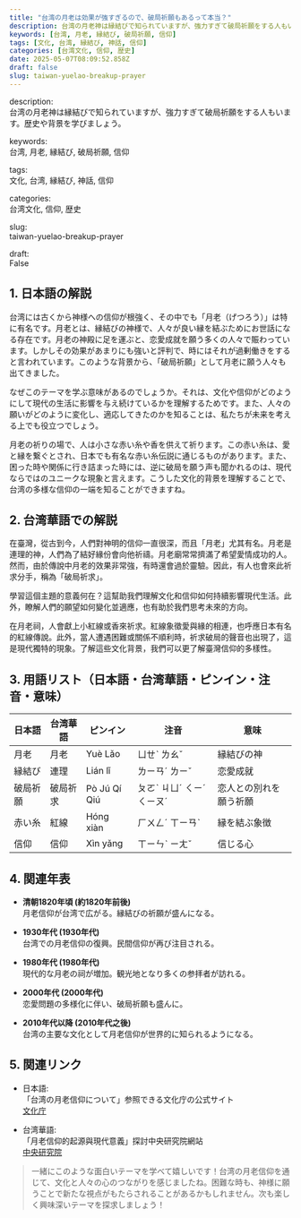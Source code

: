 ```yaml
---
title: "台湾の月老は効果が強すぎるので、破局祈願もあるって本当？"
description: 台湾の月老神は縁結びで知られていますが、強力すぎて破局祈願をする人もいます。歴史や背景を学びましょう。
keywords: [台湾, 月老, 縁結び, 破局祈願, 信仰]
tags: [文化, 台湾, 縁結び, 神話, 信仰]
categories: [台湾文化, 信仰, 歴史]
date: 2025-05-07T08:09:52.858Z
draft: false
slug: taiwan-yuelao-breakup-prayer
---
```


description:  
台湾の月老神は縁結びで知られていますが、強力すぎて破局祈願をする人もいます。歴史や背景を学びましょう。

keywords:  
台湾, 月老, 縁結び, 破局祈願, 信仰

tags:  
文化, 台湾, 縁結び, 神話, 信仰

categories:  
台湾文化, 信仰, 歴史

slug:  
taiwan-yuelao-breakup-prayer

draft:  
False

## 1. 日本語の解説

台湾には古くから神様への信仰が根強く、その中でも「月老（げつろう）」は特に有名です。月老とは、縁結びの神様で、人々が良い縁を結ぶためにお世話になる存在です。月老の神殿に足を運ぶと、恋愛成就を願う多くの人々で賑わっています。しかしその効果があまりにも強いと評判で、時にはそれが過剰働きをすると言われています。このような背景から、「破局祈願」として月老に願う人々も出てきました。

なぜこのテーマを学ぶ意味があるのでしょうか。それは、文化や信仰がどのようにして現代の生活に影響を与え続けているかを理解するためです。また、人々の願いがどのように変化し、適応してきたのかを知ることは、私たちが未来を考える上でも役立つでしょう。

月老の祈りの場で、人は小さな赤い糸や香を供えて祈ります。この赤い糸は、愛と縁を繋ぐとされ、日本でも有名な赤い糸伝説に通じるものがあります。また、困った時や関係に行き詰まった時には、逆に破局を願う声も聞かれるのは、現代ならではのユニークな現象と言えます。こうした文化的背景を理解することで、台湾の多様な信仰の一端を知ることができますね。

## 2. 台湾華語での解説  

在臺灣，從古到今，人們對神明的信仰一直很深，而且「月老」尤其有名。月老是連理的神，人們為了結好緣份會向他祈禱。月老廟常常擠滿了希望愛情成功的人。然而，由於傳說中月老的效果非常強，有時還會過於靈驗。因此，有人也會來此祈求分手，稱為「破局祈求」。

學習這個主題的意義何在？這幫助我們理解文化和信仰如何持續影響現代生活。此外，瞭解人們的願望如何變化並適應，也有助於我們思考未來的方向。

在月老祠，人會獻上小紅線或香來祈求。紅線象徵愛與緣的相連，也呼應日本有名的紅線傳說。此外，當人遭遇困難或關係不順利時，祈求破局的聲音也出現了，這是現代獨特的現象。了解這些文化背景，我們可以更了解臺灣信仰的多樣性。

## 3. 用語リスト（日本語・台湾華語・ピンイン・注音・意味）

| 日本語 | 台湾華語 | ピンイン | 注音 | 意味 |
|---|---|---|---|---|
| 月老 | 月老 | Yuè Lǎo | ㄩㄝˋ ㄌㄠˇ | 縁結びの神 |
| 縁結び | 連理 | Lián lǐ | ㄌㄧㄢˊ ㄌㄧˇ | 恋愛成就 |
| 破局祈願 | 破局祈求 | Pò Jú Qí Qiú | ㄆㄛˋ ㄐㄩˊ ㄑㄧˊ ㄑㄧㄡˊ | 恋人との別れを願う祈願 |
| 赤い糸 | 紅線 | Hóng xiàn | ㄏㄨㄥˊ ㄒㄧㄢˋ | 縁を結ぶ象徴 |
| 信仰 | 信仰 | Xìn yǎng | ㄒㄧㄣˋ ㄧㄤˇ | 信じる心 |

## 4. 関連年表  

- **清朝1820年頃 (約1820年前後)**  
  月老信仰が台湾で広がる。縁結びの祈願が盛んになる。

- **1930年代 (1930年代)**  
  台湾での月老信仰の復興。民間信仰が再び注目される。

- **1980年代 (1980年代)**  
  現代的な月老の祠が増加。観光地となり多くの参拝者が訪れる。

- **2000年代 (2000年代)**  
  恋愛問題の多様化に伴い、破局祈願も盛んに。

- **2010年代以降 (2010年代之後)**  
  台湾の主要な文化として月老信仰が世界的に知られるようになる。

## 5. 関連リンク  

- 日本語:  
  「台湾の月老信仰について」参照できる文化庁の公式サイト  
  [文化庁](https://www.bunka.go.jp/seisaku/bunkaisan/kokunaihogoshien/index.html)

- 台湾華語:  
  「月老信仰的起源與現代意義」探討中央研究院網站  
  [中央研究院](https://www.sinica.edu.tw)

> 一緒にこのような面白いテーマを学べて嬉しいです！台湾の月老信仰を通じて、文化と人々の心のつながりを感じましたね。困難な時も、神様に願うことで新たな視点がもたらされることがあるかもしれません。次も楽しく興味深いテーマを探求しましょう！
